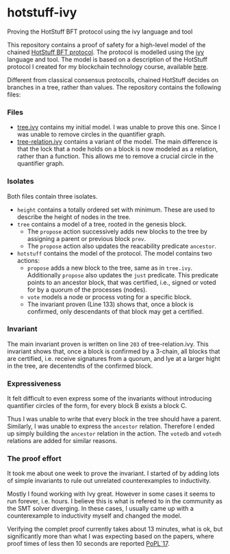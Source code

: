 # hotstuff-ivy
Proving the HotStuff BFT protocol using the ivy language and tool

This repository contains a proof of safety for a high-level model of the chained [HotStuff BFT protocol](https://arxiv.org/abs/1803.05069).
The protocol is modelled using the [ivy](http://microsoft.github.io/ivy/) language and tool.
The model is based on a description of the HotStuff protocol I created for my blockchain technology course, available [here](https://ux.uis.no/~ljehl/pdf/hotStuffExplained.pdf).

Different from classical consensus protocolls, chained HotStuff decides on branches in a tree, rather than values.
The repository contains the following files:

### Files

* [tree.ivy](tree.ivy) contains my initial model. I was unable to prove this one. Since I was unable to remove circles in the quantifier graph.
* [tree-relation.ivy](tree-relation.ivy) contains a variant of the model. The main difference is that the lock that a node holds on a block is now modeled as a relation, rather than a function. This allows me to remove a crucial circle in the quantifier graph.

### Isolates

Both files contain three isolates. 
* `height` contains a totally ordered set with minimum. These are used to describe the height of nodes in the tree.
* `tree` contains a model of a tree, rooted in the genesis block. 
  - The `propose` action successively adds new blocks to the tree by assigning a parent or previous block `prev`. 
  - The `propose` action also updates the reacability predicate `ancestor`.
* `hotstuff` contains the model of the protocol. The model contains two actions:
  - `propose` adds a new block to the tree, same as in `tree.ivy`.  Additionally `propose` also updates the `just` predicate. This predicate points to an ancestor block, that was certified, i.e., signed or voted for by a quorum of the processes (nodes).
  - `vote` models a node or process voting for a specific block.
  - The invariant proven (Line 133) shows that, once a block is confirmed, only descendants of that block may get a certified.

### Invariant
The main invariant proven is written on line `203` of tree-relation.ivy.
This invariant shows that, once a block is confirmed by a 3-chain, all blocks that are certified, i.e. receive signatures from a quorum, and lye at a larger hight in the tree, are decentendts of the confirmed block.

### Expressiveness
It felt difficult to even express some of the invariants without introducing quantifier circles of the form, for every block B exists a block C.

Thus I was unable to write that every block in the tree should have a parent.
Similarly, I was unable to express the `ancestor` relation.
Therefore I ended up simply building the `ancestor` relation in the action.
The `votedb` and `votedh` relations are added for similar reasons.

### The proof effort
It took me about one week to prove the invariant.
I started of by adding lots of simple invariants to rule out unrelated counterexamples to inductivity.

Mostly I found working with Ivy great. 
However in some cases it seems to run forever, i.e. hours. I believe this is what is refered to in the community as the SMT solver diverging.
In these cases, I usually came up with a counterexample to inductivity myself and changed the model.

Verifying the complet proof currently takes about 13 minutes, what is ok, but significantly more than what I was expecting based on the papers, where proof times of less then 10 seconds are reported [PoPL`17](https://dl.acm.org/doi/abs/10.1145/3140568).


